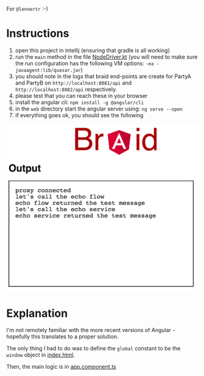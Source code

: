For `@lennertr` :-)

# Instructions

1. open this project in intellij (ensuring that gradle is all working)
2. run the `main` method in the file [NodeDriver.kt](./cordapp/src/test/kotlin/com/template/NodeDriver.kt)
(you will need to make sure the run configuration has the following VM options: `-ea -javaagent:lib/quasar.jar`)
3. you should note in the logs that braid end-points are create for PartyA and PartyB on `http://localhost:8081/api` and `http://localhost:8082/api` respectively.
4. please test that you can reach these in your browser
5. install the angular cli: `npm install -g @angular/cli`
6. in the `web` directory start the angular server using: `ng serve --open`
7. if everything goes ok, you should see the following 

![screenshot](screenshot.png)

# Explanation

I'm not remotely familiar with the more recent versions of Angular - hopefully this translates to a proper solution.

The only thing I had to do was to define the `global` constant to be the `window` object in [index.html](./web/src/index.html).

Then, the main logic is in [app.component.ts](./web/src/app/app.component.ts)




